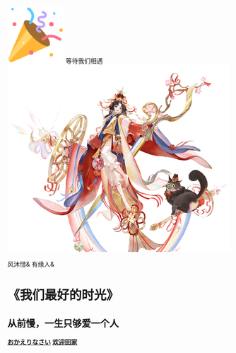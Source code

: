 <div id="cover-banner">
  <img src="config/icon/1f389.png" alt="Confetti Icon">
  <span>等待我们相遇</span>
</div>

<div id="sidebar">
    <img src="images/YYS/SP/纺愿缘结神.png"
         alt="bilibili"
         class="sidebar-image">
    <div class="new-feature">
        <p>
            <span class="highlight-text">风沐惜&</span>
            <span class="highlight-text">有缘人&</span>
        </p>
    </div>
</div>

# 《我们最好的时光》

## 从前慢，一生只够爱一个人

[**おかえりなさい**](README.md)
[**欢迎回家**](README.md)
